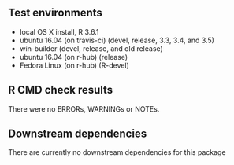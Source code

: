 
## Test environments

* local OS X install, R 3.6.1
* ubuntu 16.04 (on travis-ci) (devel, release, 3.3, 3.4, and 3.5)
* win-builder (devel, release, and old release)
* ubuntu 16.04 (on r-hub) (release)
* Fedora Linux (on r-hub) (R-devel)

## R CMD check results
There were no ERRORs,  WARNINGs or NOTEs.

## Downstream dependencies
There are currently no downstream dependencies for this package

